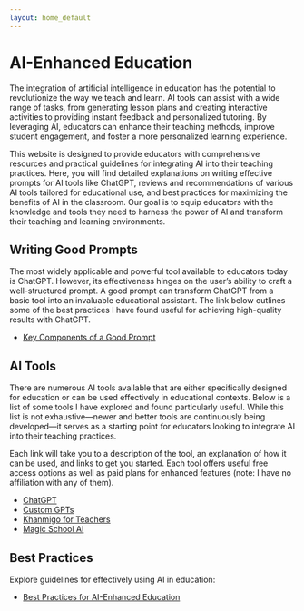 ```yaml
---
layout: home_default
---
```


# AI-Enhanced Education

The integration of artificial intelligence in education has the potential to revolutionize the way we teach and learn. AI tools can assist with a wide range of tasks, from generating lesson plans and creating interactive activities to providing instant feedback and personalized tutoring. By leveraging AI, educators can enhance their teaching methods, improve student engagement, and foster a more personalized learning experience.

This website is designed to provide educators with comprehensive resources and practical guidelines for integrating AI into their teaching practices. Here, you will find detailed explanations on writing effective prompts for AI tools like ChatGPT, reviews and recommendations of various AI tools tailored for educational use, and best practices for maximizing the benefits of AI in the classroom. Our goal is to equip educators with the knowledge and tools they need to harness the power of AI and transform their teaching and learning environments.

## Writing Good Prompts

The most widely applicable and powerful tool available to educators today is ChatGPT. However, its effectiveness hinges on the user’s ability to craft a well-structured prompt. A good prompt can transform ChatGPT from a basic tool into an invaluable educational assistant. The link below outlines some of the best practices I have found useful for achieving high-quality results with ChatGPT.

- [Key Components of a Good Prompt](./md_files/writing_prompts.html)

## AI Tools

There are numerous AI tools available that are either specifically designed for education or can be used effectively in educational contexts. Below is a list of some tools I have explored and found particularly useful. While this list is not exhaustive—newer and better tools are continuously being developed—it serves as a starting point for educators looking to integrate AI into their teaching practices.

Each link will take you to a description of the tool, an explanation of how it can be used, and links to get you started. Each tool offers useful free access options as well as paid plans for enhanced features (note: I have no affiliation with any of them).

- [ChatGPT](./md_files/ChatGPT.html)
- [Custom GPTs](./md_files/custom_GPTs.html)
- [Khanmigo for Teachers](./md_files/Khanmigo_for_teachers.html)
- [Magic School AI](./md_files/MagicSchoolAI.html)

## Best Practices

Explore guidelines for effectively using AI in education:

- [Best Practices for AI-Enhanced Education](./md_files/best_practices.html)
